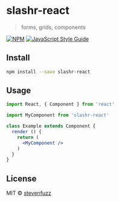 # slashr-react

> forms, grids, components

[![NPM](https://img.shields.io/npm/v/slashr-react.svg)](https://www.npmjs.com/package/slashr-react) [![JavaScript Style Guide](https://img.shields.io/badge/code_style-standard-brightgreen.svg)](https://standardjs.com)

## Install

```bash
npm install --save slashr-react
```

## Usage

```jsx
import React, { Component } from 'react'

import MyComponent from 'slashr-react'

class Example extends Component {
  render () {
    return (
      <MyComponent />
    )
  }
}
```

## License

MIT © [stevenfuzz](https://github.com/stevenfuzz)

